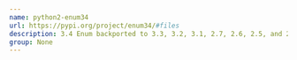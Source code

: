```yaml
---
name: python2-enum34
url: https://pypi.org/project/enum34/#files
description: 3.4 Enum backported to 3.3, 3.2, 3.1, 2.7, 2.6, 2.5, and 2.4. URL : https://pypi.org/project/enum34/#files Groups : None
group: None
---
```

